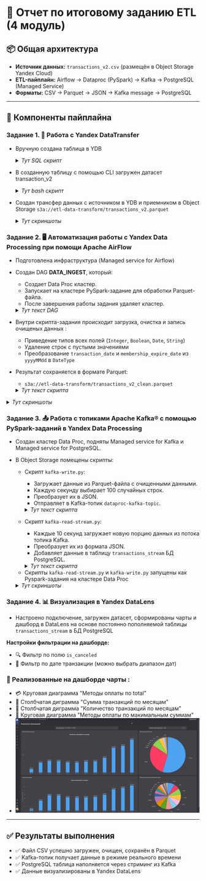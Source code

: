 
# 📝 Отчет по итоговому заданию ETL (4 модуль)

## 📦 Общая архитектура

- **Источник данных:** `transactions_v2.csv` (размещён в Object Storage Yandex Cloud)
- **ETL-пайплайн:** Airflow → Dataproc (PySpark) → Kafka → PostgreSQL (Managed Service)
- **Форматы:** CSV → Parquet → JSON → Kafka message → PostgreSQL

---

## 🔧 Компоненты пайплайна

### Задание 1. 🔄️ Работа с Yandex DataTransfer

- Вручную создана таблица в YDB
  <details>
    <summary><i>Тут SQL скрипт</i></summary>
  
    ### sql-скрипт создания таблицы в YDB
    ```sql
    CREATE TABLE transactions_v2 (
          msno Utf8,
          payment_method_id Int32,
          payment_plan_days Int32,
          plan_list_price Int32,
          actual_amount_paid Int32,
          is_auto_renew Int8,
          transaction_date Utf8,
          membership_expire_date Utf8,
          is_cancel Int8,
          PRIMARY KEY (msno)
      );
    ```
  </details> 
- В созданную таблицу с помощью CLI загружен датасет transaction_v2
  <details>
    <summary><i>Тут bash скрипт</i></summary>
  
    ### bash-скрипт загрузки датасета
    ```bash
    ydb  `
    --endpoint grpcs://ydb.serverless.yandexcloud.net:2135 `
    --database /ru-central1/b1g9tm1cvjc9r6hl0g83/etn4ciikjn2811hfpjo9 `
    --sa-key-file authorized_key.json `
    import file csv `
    --path transactions_v2 `
    --delimiter "," `
    --skip-rows 1 `
    --null-value "" `
    --verbose `
    transactions_v2.csv
    ```
  </details> 
- Создан трансфер данных с источником в YDB и приемником в Object Storage
  `s3a://etl-data-transform/transactions_v2.parquet`
    	<details>
    	<summary><i>Тут скриншоты</i></summary>
		- ![Скриншот](screenshots/screenshot1.jpg)
  		- ![Скриншот](screenshots/screenshot2.jpg)
  		- ![Скриншот](screenshots/screenshot3.jpg)
	</details> 

### Задание 2.  🖥️ Автоматизация работы с Yandex Data Processing при помощи Apache AirFlow

- Подготовлена инфраструктура (Managed service for Airflow)
- Создан DAG **DATA_INGEST**, который:
    - Создает Data Proc кластер.      
    - Запускает на кластере PySpark-задание для обработки Parquet-файла.
    - После завершения работы задания удаляет кластер.
  <details>
    	<summary><i>Тут текст DAG</i></summary>
  
	 ### Data-proc-DAG.py
  
	 ```python
	    import uuid
		import datetime
		from airflow import DAG
		from airflow.utils.trigger_rule import TriggerRule
		from airflow.providers.yandex.operators.yandexcloud_dataproc import (
		    DataprocCreateClusterOperator,
		    DataprocCreatePysparkJobOperator,
		    DataprocDeleteClusterOperator,
		)
		
		# Данные вашей инфраструктуры
		YC_DP_AZ = 'ru-central1-a'
		YC_DP_SSH_PUBLIC_KEY = 'ssh-ed25519 AAAAC3NzaC1lZDI1NTE5AAAAIL7QzQcp0xQqFK6vEAo+hrKFwEWDYi9+ypctkf1LxcyE vasil@LES_PC'
		YC_DP_SUBNET_ID = 'e9btfqefvs4ved64rkg6'
		YC_DP_SA_ID = 'ajerrplc7q4nqek3211q'
		YC_DP_METASTORE_URI = '10.128.0.15'
		YC_BUCKET = 'etl-dataproc'
		
		# Настройки DAG
		with DAG(
		        'DATA_INGEST',
		        schedule_interval='@hourly',
		        tags=['data-processing-and-airflow'],
		        start_date=datetime.datetime.now(),
		        max_active_runs=1,
		        catchup=False
		) as ingest_dag:
		    # 1 этап: создание кластера Yandex Data Proc
		    create_spark_cluster = DataprocCreateClusterOperator(
		        task_id='dp-cluster-create-task',
		        cluster_name=f'tmp-dp-{uuid.uuid4()}',
		        cluster_description='Временный кластер для выполнения PySpark-задания под оркестрацией Managed Service for Apache Airflow™',
		        ssh_public_keys=YC_DP_SSH_PUBLIC_KEY,
		        service_account_id=YC_DP_SA_ID,
		        subnet_id=YC_DP_SUBNET_ID,
		        s3_bucket=YC_BUCKET,
		        zone=YC_DP_AZ,
		        cluster_image_version='2.1',
		        masternode_resource_preset='s2.small',  # минимальный ресурсный пресет
		        masternode_disk_type='network-hdd',
		        masternode_disk_size=32,  # уменьшенный размер диска
		        computenode_resource_preset='s2.small',  # уменьшенный ресурсный пресет
		        computenode_disk_type='network-hdd',
		        computenode_disk_size=32,  # уменьшенный размер диска
		        computenode_count=1,  # уменьшенное количество узлов
		        computenode_max_hosts_count=3,  # уменьшенное максимальное масштабирование
		        services=['YARN', 'SPARK'],
		        datanode_count=0,
		        properties={
		            'spark:spark.hive.metastore.uris': f'thrift://{YC_DP_METASTORE_URI}:9083',
		        },
		    )
	
	    # 2 этап: запуск задания PySpark
	    poke_spark_processing = DataprocCreatePysparkJobOperator(
	        task_id='dp-cluster-pyspark-task',
	        main_python_file_uri=f's3a://{YC_BUCKET}/scripts/clean-data.py',
	    )
	
	    # 3 этап: удаление кластера Yandex Data Processing
	    delete_spark_cluster = DataprocDeleteClusterOperator(
	        task_id='dp-cluster-delete-task',
	        trigger_rule=TriggerRule.ALL_DONE,
	    )
	
	    # Формирование DAG из указанных выше этапов
	    create_spark_cluster >> poke_spark_processing >> delete_spark_cluster
  	```
</details>
  
- Внутри скрипта-задания происходит загрузка, очистка и запись очищеных данных :
  - Приведение типов всех полей (`Integer`, `Boolean`, `Date`, `String`)
  - Удаление строк с пустыми значениями
  - Преобразование `transaction_date` и `membership_expire_date` из `yyyyMMdd` в `DateType`
- Результат сохраняется в формате Parquet:
  - `s3a://etl-data-transform/transactions_v2_clean.parquet`
  <details>
    <summary><i>Тут текст скрипта</i></summary>
  
	### clean-data.py
		  
	```python
		from pyspark.sql import SparkSession
		from pyspark.sql.functions import col, to_date
		from pyspark.sql.types import IntegerType, StringType, BooleanType
		from pyspark.sql.utils import AnalysisException
		
		
		# === Spark session ===
		spark = SparkSession.builder.appName("Parquet ETL with Logging to S3").getOrCreate()
		
		
		# === Пути ===
		source_path = "s3a://etl-data-source/transactions_v2.csv"
		target_path = "s3a://etl-data-transform/transactions_v2_clean.parquet"
		
		try:
		    print(f"Чтение данных из: {source_path}")
		    df = spark.read.option("header", "true").option("inferSchema", "true").csv(source_path)
		
		    print("Схема исходных данных:")
		    df.printSchema()
		
		    # Приведение типов + формат даты YYYYMMDD
		    df = df.withColumn("actual_amount_paid", col("actual_amount_paid").cast(IntegerType())) \
		           .withColumn("is_auto_renew", col("is_auto_renew").cast(BooleanType())) \
		           .withColumn("is_cancel", col("is_cancel").cast(BooleanType())) \
		           .withColumn("membership_expire_date", to_date(col("membership_expire_date").cast("string"), "yyyyMMdd")) \
		           .withColumn("msno", col("msno").cast(StringType())) \
		           .withColumn("payment_method_id", col("payment_method_id").cast(IntegerType())) \
		           .withColumn("payment_plan_days", col("payment_plan_days").cast(IntegerType())) \
		           .withColumn("plan_list_price", col("plan_list_price").cast(IntegerType())) \
		           .withColumn("transaction_date", to_date(col("transaction_date").cast("string"),  "yyyyMMdd"))
		
		    print("Схема преобразованных данных:")
		    df.printSchema()
		
		    # Удаление строк с пропущенными значениями
		    df = df.na.drop()
		
		    print("Пример данных после преобразования:")
		    df.show(5)
		
		    print(f"Запись в Parquet: {target_path}")
		    df.write.mode("overwrite").parquet(target_path)
		
		    print("✅ Данные успешно сохранены в Parquet.")

		except AnalysisException as ae:
		    print("❌ Ошибка анализа:", ae)
		except Exception as e:
		    print("❌ Общая ошибка:", e)
	
		spark.stop()
 	```
	
</details> 
<details>
	<summary><i>Тут скриншоты</i></summary>
	
- ![Скриншот](screenshots/screenshot4.jpg)
	
- ![Скриншот](screenshots/screenshot5.jpg)
  
</details> 

### Задание 3. 📤 Работа с топиками Apache Kafka® с помощью PySpark-заданий в Yandex Data Processing

- Создан кластер Data Proc, подняты Managed service for Kafka и Managed service for PostgreSQL.
- В Object Storage помещены скрипты:  
	- Скрипт `kafka-write.py`:
	  - Загружает данные из Parquet-файла с очищенными данными.
	  - Каждую секунду выбирает 100 случайных строк.
	  - Преобразует их в JSON.
	  - Отправляет в Kafka-топик `dataproc-kafka-topic`.
	   <details>
	    	<summary><i>Тут текст скрипта</i></summary>
	  
		### kafka-write.py
				  
		```python
			import time
			from pyspark.sql import SparkSession
			from pyspark.sql.functions import col, to_json, struct, rand
			
			def main():
			    spark = SparkSession.builder \
				.appName("parquet-to-kafka-loop-json") \
				.getOrCreate()
	
		    # Чтение parquet-файла
		    df = spark.read.parquet("s3a://etl-data-transform/transactions_v2_clean.parquet").cache()
		    total = df.count()
		    print(f"📦 Загружено {total} строк")
		
		    while True:
			# 100 случайных строк
			batch_df = df.orderBy(rand()).limit(100)
		
			# Преобразование в JSON
			kafka_df = batch_df.select(to_json(struct([col(c) for c in batch_df.columns])).alias("value"))
		
			# Отправка в Kafka
			kafka_df.write \
			    .format("kafka") \
			    .option("kafka.bootstrap.servers", "rc1a-sp0t812fps48sn74.mdb.yandexcloud.net:9091") \
			    .option("topic", "dataproc-kafka-topic") \
			    .option("kafka.security.protocol", "SASL_SSL") \
			    .option("kafka.sasl.mechanism", "SCRAM-SHA-512") \
			    .option("kafka.sasl.jaas.config",
				    "org.apache.kafka.common.security.scram.ScramLoginModule required "
				    "username=\"user1\" "
				    "password=\"password1\";") \
			    .save()
	
			print("✅ Отправлено 100 сообщений в формате JSON в Kafka")
			time.sleep(1)
		
			spark.stop()
		
			if __name__ == "__main__":
			    main()
	 	```	    	
	  </details>
   
	- Скрипт `kafka-read-stream.py`:
	  - Каждые 10 секунд загружает новую порцию данных из потока топика Kafka.
	  - Преобразует их из формата JSON.
	  - Добавляет данные в таблицу `transactions_stream` БД PostgreSQL.
	  <details>
	    	<summary><i>Тут текст скрипта</i></summary>
	  
		### kafka-read-stream.py
				  
		```python
			from pyspark.sql import SparkSession
			from pyspark.sql.functions import from_json, col, to_date
			from pyspark.sql.types import StructType, StringType, IntegerType, BooleanType
			
			def main():
			    spark = SparkSession.builder \
			        .appName("dataproc-kafka-read-to-postgres") \
			        .getOrCreate()
			
			    schema = StructType() \
			        .add("msno", StringType()) \
			        .add("payment_method_id", IntegerType()) \
			        .add("payment_plan_days", IntegerType()) \
			        .add("plan_list_price", IntegerType()) \
			        .add("actual_amount_paid", IntegerType()) \
			        .add("is_auto_renew", BooleanType()) \
			        .add("transaction_date", StringType()) \
			        .add("membership_expire_date", StringType()) \
			        .add("is_cancel", BooleanType())
			
			    kafka_df = spark.readStream.format("kafka") \
			        .option("kafka.bootstrap.servers", "rc1a-sp0t812fps48sn74.mdb.yandexcloud.net:9091") \
			        .option("subscribe", "dataproc-kafka-topic") \
			        .option("kafka.security.protocol", "SASL_SSL") \
			        .option("kafka.sasl.mechanism", "SCRAM-SHA-512") \
			        .option("kafka.sasl.jaas.config",
			                "org.apache.kafka.common.security.scram.ScramLoginModule required "
			                "username=\"user1\" "
			                "password=\"password1\";") \
			        .option("startingOffsets", "latest") \
			        .load()
			
			    parsed_df = kafka_df.selectExpr("CAST(value AS STRING) as json_str") \
			        .select(from_json(col("json_str"), schema).alias("data")) \
			        .select("data.*") \
			        .withColumn("transaction_date", to_date(col("transaction_date"), "yyyy-MM-dd")) \
			        .withColumn("membership_expire_date", to_date(col("membership_expire_date"), "yyyy-MM-dd"))
			
			    def write_to_postgres(batch_df, batch_id):
			        batch_df.write \
			            .format("jdbc") \
			            .option("url", "jdbc:postgresql://rc1a-js3h73ecjbb295vc.mdb.yandexcloud.net:6432/db1") \
			            .option("dbtable", "transactions_stream") \
			            .option("user", "user1") \
			            .option("password", "password1") \
			            .option("driver", "org.postgresql.Driver") \
			            .mode("append") \
			            .save()
			
			    query = parsed_df.writeStream \
			        .foreachBatch(write_to_postgres) \
			        .option("checkpointLocation", "s3a://etl-dataproc/kafka-postgres-checkpoint") \
			        .trigger(processingTime="10 seconds") \
			        .start()
			
			    query.awaitTermination()
			
			if __name__ == "__main__":
			    main()
	 	```	    	
	</details>
	
 	- Скрипты `kafka-read-stream.py` и `kafka-write.py` запущены как Pyspark-задания на кластере Data Proc
	<details>
	<summary><i>Тут скриншоты</i></summary>
	</details>
    

### Задание 4. 📊 Визуализация в Yandex DataLens

- Настроено подключение, загружен датасет, сформированы чарты и дашборд в DataLens на основе постоянно пополняемой таблицы `transactions_stream` в БД PostgreSQL

**Настройки фильтрации на дашборде:**
- 🔍 Фильтр по полю `is_canceled`
- 📅 Фильтр по дате транзакции (можно выбрать диапазон дат)

### 🔹 Реализованные на дашборде чарты :
- 💳 Круговая диаграмма "Методы оплаты по total"  
- 📆 Столбчатая диграмма "Сумма транзакций по месяцам"
- 📆 Столбчатая диграмма "Количество транзакций по месяцам"
- 🧾 Круговая диаграмма "Методы оплаты по макимальным суммам"
- ![Скриншот](screenshots/screenshot6.jpg)
---

## ✅ Результаты выполнения

- ✅ Файл CSV успешно загружен, очищен, сохранён в Parquet
- ✅ Kafka-топик получает данные в режиме реального времени
- ✅ PostgreSQL таблица наполняется через стриминг из Kafka
- ✅ Данные визуализированы в Yandex DataLens
